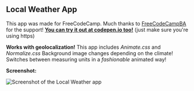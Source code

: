 **Local Weather App**
----------------
This app was made for FreeCodeCamp.
Much thanks to [FreeCodeCampBA](https://freecodecampba.org/) for the support!
[**You can try it out at codepen.io too!**](https://codepen.io/erosilk/full/vgzJKx/) (just make sure you're using https)


**Works with geolocalization!**
This app includes *Animate.css* and *Normalize.css*
Background image changes depending on the climate!
Switches between measuring units in a *fashionable* animated way!

**Screenshot:**

![Screenshot of the Local Weather app](http://i.imgur.com/WJjPZQ6.jpg)
